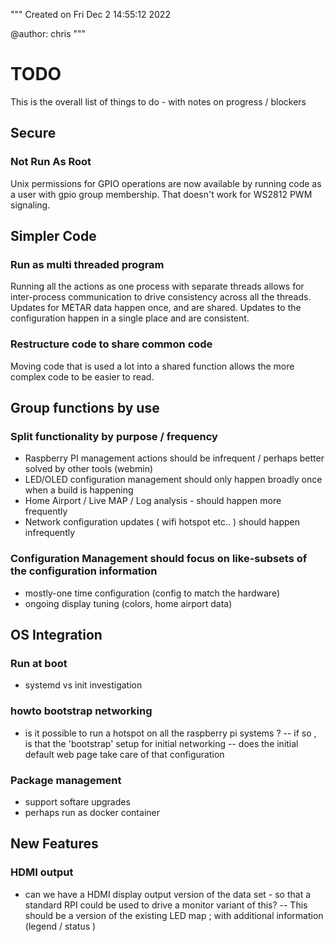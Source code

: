 
"""
Created on Fri Dec  2 14:55:12 2022

@author: chris
"""

# TODO

This is the overall list of things to do - with notes on progress / blockers

## Secure

### Not Run As Root

Unix permissions for GPIO operations are now available by running code as a user with gpio group membership.
That doesn't work for WS2812 PWM signaling.


## Simpler Code

### Run as multi threaded program

Running all the actions as one process with separate threads allows for inter-process communication to drive consistency across all the threads.
Updates for METAR data happen once, and are shared.
Updates to the configuration happen in a single place and are consistent.

### Restructure code to share common code

Moving code that is used a lot into a shared function allows the more complex code to be easier to read.


## Group functions by use

### Split functionality by purpose / frequency

- Raspberry PI management actions should be infrequent / perhaps better solved by other tools (webmin)
- LED/OLED configuration management should only happen broadly once when a build is happening
- Home Airport / Live MAP / Log analysis - should happen more frequently
- Network configuration updates ( wifi hotspot etc.. ) should happen infrequently

### Configuration Management should focus on like-subsets of the configuration information
- mostly-one time configuration (config to match the hardware)
- ongoing display tuning (colors, home airport data)

## OS Integration

### Run at boot
- systemd vs init investigation

### howto bootstrap networking
- is it possible to run a hotspot on all the raspberry pi systems ?
-- if so , is that the 'bootstrap' setup for initial networking
-- does the initial default web page take care of that configuration

### Package management
- support softare upgrades
- perhaps run as docker container

## New Features

### HDMI output
- can we have a HDMI display output version of the data set - so that a standard RPI could be used to drive a monitor variant of this?
-- This should be a version of the existing LED map ; with additional information (legend / status )


